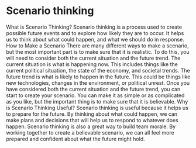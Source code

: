 # Scenario thinking

What is Scenario Thinking? Scenario thinking is a process used to create possible future events and to explore how likely they are to occur. It helps us to think about what could happen, and what we should do in response. How to Make a Scenario There are many different ways to make a scenario, but the most important part is to make sure that it is realistic. To do this, you will need to consider both the current situation and the future trend. The current situation is what is happening now. This includes things like the current political situation, the state of the economy, and societal trends. The future trend is what is likely to happen in the future. This could be things like new technologies, changes in the environment, or political unrest. Once you have considered both the current situation and the future trend, you can start to create your scenario. You can make it as simple or as complicated as you like, but the important thing is to make sure that it is believable. Why is Scenario Thinking Useful? Scenario thinking is useful because it helps us to prepare for the future. By thinking about what could happen, we can make plans and decisions that will help us to respond to whatever does happen. Scenario thinking is also a great way to build team morale. By working together to create a believable scenario, we can all feel more prepared and confident about what the future might hold.
